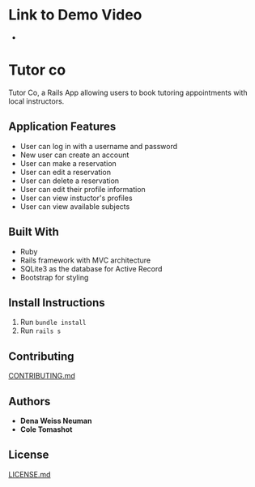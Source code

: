 # Link to Demo Video
*  

# Tutor co

Tutor Co, a Rails App allowing users to book tutoring appointments with local instructors.


## Application Features

* User can log in with a username and password
* New user can create an account
* User can make a reservation
* User can edit a reservation
* User can delete a reservation
* User can edit their profile information
* User can view instuctor's profiles
* User can view available subjects

## Built With

* Ruby
* Rails framework with MVC architecture
* SQLite3 as the database for Active Record
* Bootstrap for styling

## Install Instructions

1. Run ```bundle install```
2. Run ```rails s```

## Contributing

[CONTRIBUTING.md](https://gist.github.com/dbcastillo/75308bee09c36e8e8aedd58a6de0e37f)

## Authors

* **Dena Weiss Neuman**
* **Cole Tomashot**

## License

[LICENSE.md](LICENSE.md)

